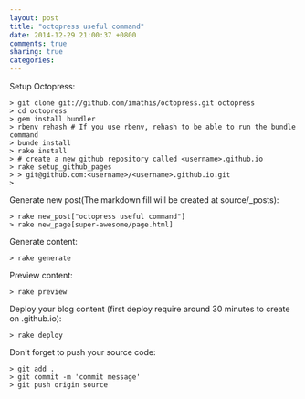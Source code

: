 ```yaml
---
layout: post
title: "octopress useful command"
date: 2014-12-29 21:00:37 +0800
comments: true
sharing: true
categories: 
---
```

Setup Octopress:

    > git clone git://github.com/imathis/octopress.git octopress
    > cd octopress
    > gem install bundler
    > rbenv rehash # If you use rbenv, rehash to be able to run the bundle command
    > bunde install
    > rake install
    > # create a new github repository called <username>.github.io
    > rake setup_github_pages
    > > git@github.com:<username>/<username>.github.io.git
    > 
Generate new post(The markdown fill will be created at source/_posts):

    > rake new_post["octopress useful command"]
    > rake new_page[super-awesome/page.html]

Generate content:

    > rake generate

Preview content:

    > rake preview

Deploy your blog content (first deploy require around 30 minutes to create on <username>.github.io):

    > rake deploy

Don't forget to push your source code:

    > git add .
    > git commit -m 'commit message'
    > git push origin source


